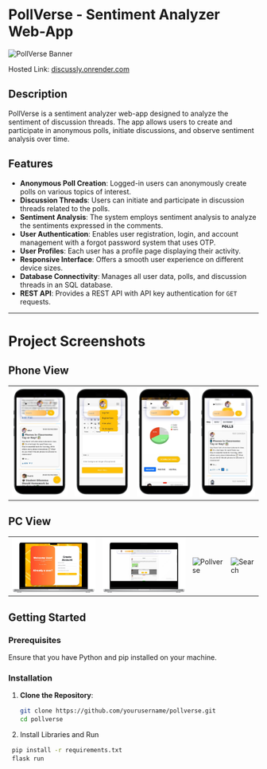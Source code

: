 # PollVerse - Sentiment Analyzer Web-App

![PollVerse Banner](https://example.com/banner.png)

Hosted Link: [discussly.onrender.com](https://discussly.onrender.com)

## Description
PollVerse is a sentiment analyzer web-app designed to analyze the sentiment of discussion threads. The app allows users to create and participate in anonymous polls, initiate discussions, and observe sentiment analysis over time.

## Features
- **Anonymous Poll Creation**: Logged-in users can anonymously create polls on various topics of interest.
- **Discussion Threads**: Users can initiate and participate in discussion threads related to the polls.
- **Sentiment Analysis**: The system employs sentiment analysis to analyze the sentiments expressed in the comments.
- **User Authentication**: Enables user registration, login, and account management with a forgot password system that uses OTP.
- **User Profiles**: Each user has a profile page displaying their activity.
- **Responsive Interface**: Offers a smooth user experience on different device sizes.
- **Database Connectivity**: Manages all user data, polls, and discussion threads in an SQL database.
- **REST API**: Provides a REST API with API key authentication for `GET` requests.

---

# Project Screenshots

## Phone View

|  |  |  |  |
| --- | --- | --- | --- |
| ![Homepage](./screenshots/homepage_phone-portrait.png) | ![Create Poll](./screenshots/phone_create_poll-portrait.png) | ![Poll Sentiment](./screenshots/pollverse_sentiment-portrait.png) | ![Profile](./screenshots/porfiel_phone-portrait.png) |

## PC View

|  |  |  |  |
| --- | --- | --- | --- |
| ![Create Account](./screenshots/create_accPc-front.png) | ![Delete Account](./screenshots/del_pc-front.png) | ![Pollverse](./screenshots/pollverse-front.png) | ![Search](./screenshots/search-front.png) |



## Getting Started

### Prerequisites
Ensure that you have Python and pip installed on your machine.

### Installation

1. **Clone the Repository**:
   ```bash
   git clone https://github.com/yourusername/pollverse.git
   cd pollverse
2. Install Libraries and Run 
  ```bash
   pip install -r requirements.txt
   flask run


